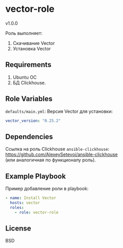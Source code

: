 vector-role
=========
v1.0.0

Роль выполняет:
1. Скачивание Vector
2. Установка Vector

Requirements
------------

1. Ubuntu ОС
2. БД Clickhouse.

Role Variables
--------------

`defaults/main.yml`:
Версия Vector для установки:   
```yaml
vector_version: "0.25.2"
```

Dependencies
------------
Ссылка на роль Clickhouse `ansible-clickhouse`: https://github.com/AlexeySetevoi/ansible-clickhouse  
(или аналогичная по функционалу роль).

Example Playbook
----------------

Пример добавление роли в playbook:  
```yaml
- name: Install Vector
  hosts: vector
  roles:
    - role: vector-role
```      

License
-------

BSD
